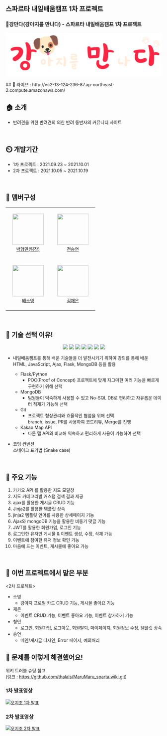 ## 스파르타 내일배움캠프 1차 프로젝트
### 🐶강만다(강아지를 만나다) - 스파르타 내일배움캠프 1차 프로젝트

<p align='center'>
  <img src="./static/logo2.png" width="500px" />
</p>
## 🔗 라이브 : http://ec2-13-124-236-87.ap-northeast-2.compute.amazonaws.com/
<br/>


## 🏠 소개

+ 반려견을 위한 반려견의 의한 반려 동반자의 커뮤니티 사이트

<br/>


## ⏲️ 개발기간

+ 1차 프로젝트 : 2021.09.23 ~ 2021.10.01
+ 2차 프로젝트 : 2021.10.05 ~ 2021.10.19
<br/>


## 🧙 맴버구성

<table>
    <tr>
        <td align="center" width="130px" height="160px">
            <a href="https://github.com/thalals"><img height="100px" width="100px" src="https://avatars.githubusercontent.com/u/42319300?s=460&u=feb753590ea1a1d094b08573bb11f15e801e63cc&v=4" /></a>
          <br />
            <a href="https://github.com/thalals">박형민(팀장)</a>
      </td>
      <td align="center" width="130px" height="160px">
                  <a href="https://github.com/sendkite1"><img height="100px" width="100px" src="https://user-images.githubusercontent.com/42319300/135604950-2cf4e5fd-8cf4-4941-8a00-77e0cd982751.jpg" /></a>
                <br />
                  <a href="https://github.com/sendkite">전송연</a>
            </td>
  </tr>
  <tr>
        <td align="center" width="130px" height="160px">
            <a href="https://github.com/carina9231"><img height="100px" width="100px" src="https://user-images.githubusercontent.com/42319300/135605305-2b71e4a7-c01d-4349-a1d8-dc8132584d99.jpg" /></a>
          <br />
            <a href="https://github.com/carina9231">배소영</a>
      </td>
      <td align="center" width="130px" height="160px">
                  <a href="https://github.com/jenny0325"><img height="100px" width="100px" src="https://user-images.githubusercontent.com/42319300/135706447-06ba949f-ec19-462b-81c6-c5b297bbfc45.jpg" /></a>
                <br />
                  <a href="https://github.com/jenny0325">김재은</a>
            </td>
  </tr>

</table>

<br/>


## 📌 기술 선택 이유!

<p align='center'>
<img src="https://img.shields.io/badge/HTML5-E34F26?style=flat-square&logo=HTML5&logoColor=white"/></a> 
<img src="https://img.shields.io/badge/CSS3-1572B6?style=flat-square&logo=CSS3&logoColor=white"/></a> 
<img src="https://img.shields.io/badge/JavaScript-F7DF1E?style=flat-square&logo=JavaScript&logoColor=white"/></a> 
<img src="https://img.shields.io/badge/python-5483B1?style=flat-square&logo=python&logoColor=white"/></a> 
<img src="https://img.shields.io/badge/flask-232F3E?style=flat-square&logo=flask&logoColor=white"/></a> 
<img src="https://img.shields.io/badge/MongoDB-47A248?style=flat-square&logo=MongoDB&logoColor=white"/></a>
<img src="https://img.shields.io/badge/Amazon AWS-BD8B13?style=flat-square&logo=Amazon%20AWS&logoColor=white"/></a> 
</p>

+ 내일배움캠프를 통해 배운 기술들을 더 발전시키기 위하여 강의를 통해 배운 HTML, JavaScript, Ajax, Flask, MongoDB 등을 활용
   + Flask/Python 
      + POC(Proof of Concept) 프로젝트에 맞게 자그마한 여러 기능을 빠르게 구현하기 위해 선택
   + MongoDB
      + 팀원들이 익숙하게 사용할 수 있고 No-SQL DB로 편리하고 자유롭운 데이터 적재가 가능해 선택 
   + Git
      + 프로젝트 형상관리와 효율적인 협업을 위해 선택
   <br>branch, issue, PR를 사용하여 코드리뷰, Merge를 진행
   + Kakao Map API
      + 다른 맵 API와 비교해 익숙하고 편리하게 사용이 가능하여 선택<br/>
   
   
+ 코딩 컨벤션 <br/>
   스네이크 표기법 (Snake case)

<br/>


## 📌 주요 기능

1. 카카오 API 를 활용한 지도 모달창
2. 지도 카데고리별 커스텀 검색 결과 제공
3. ajax를 활용한 게시글 CRUD 기능
4. Jinja2를 활용한 템플릿 상속
5. jinja2 템플릿 언어를 사용한 상세페이지 기능
6. Ajax와 mongoDB 기능을 활용한 비동기 댓글 기능
7. JWT를 활용한 회원가입, 로그인 기능
8. 로그인한 유저만 게시물 & 이벤트 생성, 수정, 삭제 가능
9. 이벤트에 참여한 유저 정보 확인 가능
10. 마음에 드는 이벤트, 게시물에 좋아요 가능
<br/>

## 📌 이번 프로젝트에서 맡은 부분
   <2차 프로젝트>
   + 소영
      + 강아지 프로필 카드 CRUD 기능, 게시물 좋아요 기능
   + 재은
      + 이벤트 CRUD 기능, 이벤트 좋아요 기능, 이벤트 참가하기 기능  
   + 형민
      + 로그인, 회원가입, 로그아웃, 회원탈퇴, 마이페이지, 회원정보 수정, 템플릿 상속 
   + 송연
      + 메인/게시글 디자인, Error 페이지, 예외처리
   
## 📌 문제를 이렇게 해결했어요!
위키 트러블 슈팅 참고 <br/>
(링크 : https://github.com/thalals/MaruMaru_sparta.wiki.git)

### 1차 발표영상
[![오지조 1차 발표](http://img.youtube.com/vi/4BzMYLfXwS0/0.jpg)](https://www.youtube.com/watch?v=4BzMYLfXwS0) 

### 2차 발표영상
[![오지조 2차 발표](http://img.youtube.com/vi/aSasz08EP7U/0.jpg)](https://www.youtube.com/watch?v=aSasz08EP7U)




